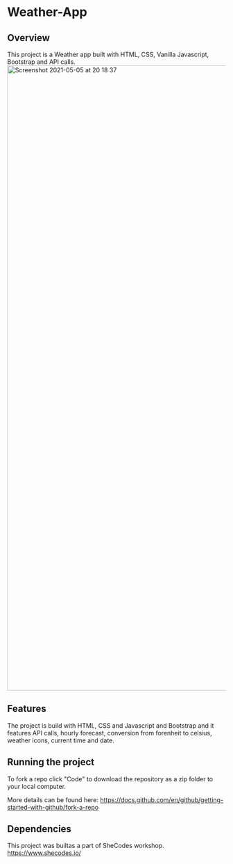 # Weather-App

## Overview
This project is a Weather app built with HTML, CSS,  Vanilla Javascript, Bootstrap and API calls.
<img width="1439" alt="Screenshot 2021-05-05 at 20 18 37" src="https://user-images.githubusercontent.com/77361223/117198834-65acc380-ade1-11eb-89d3-7889de695dd2.png">

## Features
The project is build with HTML, CSS and Javascript and Bootstrap and it features API calls, hourly forecast, conversion from forenheit to celsius, weather icons, current time and date.
## Running the project
To fork a repo click "Code" to download the repository as a zip folder to your local computer.

More details can be found here:
https://docs.github.com/en/github/getting-started-with-github/fork-a-repo

## Dependencies

This project was builtas a part of SheCodes workshop.
https://www.shecodes.io/
